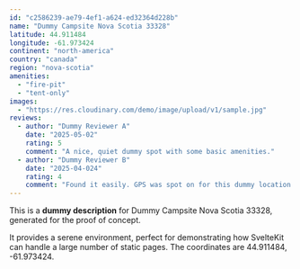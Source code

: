 ```yaml
---
id: "c2586239-ae79-4ef1-a624-ed32364d228b"
name: "Dummy Campsite Nova Scotia 33328"
latitude: 44.911484
longitude: -61.973424
continent: "north-america"
country: "canada"
region: "nova-scotia"
amenities:
  - "fire-pit"
  - "tent-only"
images:
  - "https://res.cloudinary.com/demo/image/upload/v1/sample.jpg"
reviews:
  - author: "Dummy Reviewer A"
    date: "2025-05-02"
    rating: 5
    comment: "A nice, quiet dummy spot with some basic amenities."
  - author: "Dummy Reviewer B"
    date: "2025-04-024"
    rating: 4
    comment: "Found it easily. GPS was spot on for this dummy location."
---
```


This is a **dummy description** for Dummy Campsite Nova Scotia 33328, generated for the proof of concept.

It provides a serene environment, perfect for demonstrating how SvelteKit can handle a large number of static pages. The coordinates are 44.911484, -61.973424.
